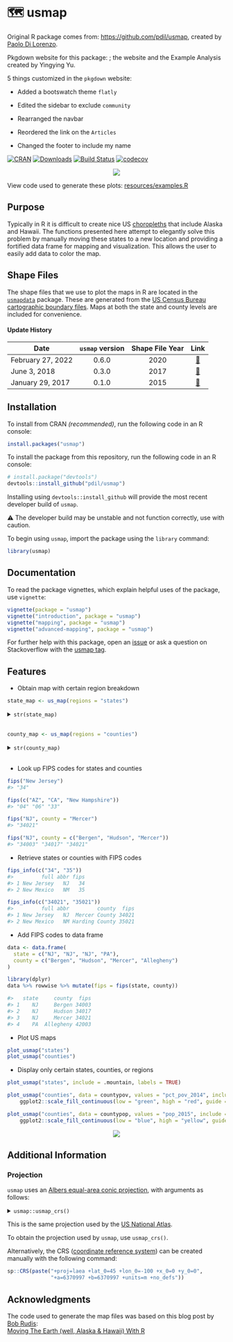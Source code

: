 # 🗺 usmap

Original R package comes from: <https://github.com/pdil/usmap>, created by [Paolo Di Lorenzo](https://github.com/pdil).

Pkgdown website for this package: ; the website and the Example Analysis created by Yingying Yu.

5 things customized in the `pkgdown` website:

-   Added a bootswatch theme `flatly`

-   Edited the sidebar to exclude `community`

-   Rearranged the navbar

-   Reordered the link on the `Articles`

-   Changed the footer to include my name

[![CRAN](http://www.r-pkg.org/badges/version/usmap?color=blue)](https://cran.r-project.org/package=usmap) [![Downloads](http://cranlogs.r-pkg.org/badges/grand-total/usmap)](https://cran.r-project.org/package=usmap) [![Build Status](https://img.shields.io/endpoint.svg?url=https%3A%2F%2Factions-badge.atrox.dev%2Fpdil%2Fusmap%2Fbadge%3Fref%3Dmaster&style=popout&label=build)](https://actions-badge.atrox.dev/pdil/usmap/goto?ref=master) [![codecov](https://codecov.io/gh/pdil/usmap/branch/master/graph/badge.svg)](https://app.codecov.io/gh/pdil/usmap)

<p align="center">

<img src="https://raw.githubusercontent.com/pdil/usmap/master/resources/example-plots.png"/>

</p>

View code used to generate these plots: [resources/examples.R](https://github.com/pdil/usmap/blob/master/resources/examples.R)

## Purpose

Typically in R it is difficult to create nice US [choropleths](https://en.wikipedia.org/wiki/Choropleth_map) that include Alaska and Hawaii. The functions presented here attempt to elegantly solve this problem by manually moving these states to a new location and providing a fortified data frame for mapping and visualization. This allows the user to easily add data to color the map.

## Shape Files

The shape files that we use to plot the maps in R are located in the [`usmapdata`](https://github.com/pdil/usmapdata) package. These are generated from the [US Census Bureau cartographic boundary files](https://www.census.gov/geographies/mapping-files/time-series/geo/cartographic-boundary.html). Maps at both the state and county levels are included for convenience.

#### Update History

| Date              | `usmap` version | Shape File Year |                                                  Link                                                  |
|------------------|:----------------:|:----------------:|:----------------:|
| February 27, 2022 |      0.6.0      |      2020       | [🔗](https://www.census.gov/geographies/mapping-files/time-series/geo/cartographic-boundary.2020.html) |
| June 3, 2018      |      0.3.0      |      2017       |  [🔗](https://www.census.gov/geographies/mapping-files/time-series/geo/carto-boundary-file.2017.html)  |
| January 29, 2017  |      0.1.0      |      2015       |  [🔗](https://www.census.gov/geographies/mapping-files/time-series/geo/carto-boundary-file.2015.html)  |

## Installation

To install from CRAN *(recommended)*, run the following code in an R console:

``` r
install.packages("usmap")
```

To install the package from this repository, run the following code in an R console:

``` r
# install.package("devtools")
devtools::install_github("pdil/usmap")
```

Installing using `devtools::install_github` will provide the most recent developer build of `usmap`.

⚠️ The developer build may be unstable and not function correctly, use with caution.

To begin using `usmap`, import the package using the `library` command:

``` r
library(usmap)
```

## Documentation

To read the package vignettes, which explain helpful uses of the package, use `vignette`:

``` r
vignette(package = "usmap")
vignette("introduction", package = "usmap")
vignette("mapping", package = "usmap")
vignette("advanced-mapping", package = "usmap")
```

For further help with this package, open an [issue](https://github.com/pdil/usmap/issues) or ask a question on Stackoverflow with the [usmap tag](https://stackoverflow.com/questions/tagged/usmap).

## Features

-   Obtain map with certain region breakdown

``` r
state_map <- us_map(regions = "states")
```

<details>

<summary><code>str(state_map)</code></summary>

``` r
  #> 'data.frame':  13696 obs. of  9 variables:
  #> $ x    : num  1093752 1093244 1093125 1092939 1092914 ...
  #> $ y    : num  -1378545 -1374233 -1360891 -1341458 -1338952 ...
  #> $ order: int  1 2 3 4 5 6 7 8 9 10 ...
  #> $ hole : logi  FALSE FALSE FALSE FALSE FALSE FALSE ...
  #> $ piece: int  1 1 1 1 1 1 1 1 1 1 ...
  #> $ group: chr  "01.1" "01.1" "01.1" "01.1" ...
  #> $ fips : chr  "01" "01" "01" "01" ...
  #> $ abbr : chr  "AL" "AL" "AL" "AL" ...
  #> $ full : chr  "Alabama" "Alabama" "Alabama" "Alabama" ...
```

</details>

<br>

``` r
county_map <- us_map(regions = "counties")
```

<details>

<summary><code>str(county_map)</code></summary>

``` r
  #> 'data.frame':  55097 obs. of  10 variables:
  #> $ x     : num  811200 829408 828835 855600 859265 ...
  #> $ y     : num  -821207 -819722 -814641 -811770 -846158 ...
  #> $ order : int  1 2 3 4 5 6 7 8 9 10 ...
  #> $ hole  : logi  FALSE FALSE FALSE FALSE FALSE FALSE ...
  #> $ piece : int  1 1 1 1 1 1 1 1 1 1 ...
  #> $ group : chr  "01001.1" "01001.1" "01001.1" "01001.1" ...
  #> $ fips  : chr  "01001" "01001" "01001" "01001" ...
  #> $ abbr  : chr  "AL" "AL" "AL" "AL" ...
  #> $ full  : chr  "Alabama" "Alabama" "Alabama" "Alabama" ...
  #> $ county: chr  "Autauga County" "Autauga County" "Autauga County" "Autauga County" ...
```

</details>

<br>

-   Look up FIPS codes for states and counties

``` r
fips("New Jersey")
#> "34"

fips(c("AZ", "CA", "New Hampshire"))
#> "04" "06" "33"

fips("NJ", county = "Mercer")
#> "34021"

fips("NJ", county = c("Bergen", "Hudson", "Mercer"))
#> "34003" "34017" "34021"
```

-   Retrieve states or counties with FIPS codes

``` r
fips_info(c("34", "35"))
#>         full abbr fips
#> 1 New Jersey   NJ   34 
#> 2 New Mexico   NM   35

fips_info(c("34021", "35021"))
#>         full abbr         county  fips
#> 1 New Jersey   NJ  Mercer County 34021
#> 2 New Mexico   NM Harding County 35021
```

-   Add FIPS codes to data frame

``` r
data <- data.frame(
  state = c("NJ", "NJ", "NJ", "PA"),
  county = c("Bergen", "Hudson", "Mercer", "Allegheny")
)

library(dplyr)
data %>% rowwise %>% mutate(fips = fips(state, county))

#>   state     county  fips
#> 1    NJ     Bergen 34003
#> 2    NJ     Hudson 34017
#> 3    NJ     Mercer 34021
#> 4    PA  Allegheny 42003
```

-   Plot US maps

``` r
plot_usmap("states")
plot_usmap("counties")
```

-   Display only certain states, counties, or regions

``` r
plot_usmap("states", include = .mountain, labels = TRUE)

plot_usmap("counties", data = countypov, values = "pct_pov_2014", include = "FL") +
    ggplot2::scale_fill_continuous(low = "green", high = "red", guide = FALSE)

plot_usmap("counties", data = countypop, values = "pop_2015", include = .new_england) + 
    ggplot2::scale_fill_continuous(low = "blue", high = "yellow", guide = FALSE)
```

<p align="center">

<img src="https://raw.githubusercontent.com/pdil/usmap/master/resources/example-usage.png"/>

</p>

## Additional Information

### Projection

`usmap` uses an [Albers equal-area conic projection](https://en.wikipedia.org/wiki/Albers_projection), with arguments as follows:

<details>

<summary><code>usmap::usmap_crs()</code></summary>

```         
  #> Coordinate Reference System:
  #> Deprecated Proj.4 representation:
  #>  +proj=laea +lat_0=45 +lon_0=-100 +x_0=0 +y_0=0 +ellps=sphere
  #> +units=m +no_defs 
  #> WKT2 2019 representation:
  #> PROJCRS["unknown",
  #>     BASEGEOGCRS["unknown",
  #>         DATUM["unknown",
  #>             ELLIPSOID["Normal Sphere (r=6370997)",6370997,0,
  #>                 LENGTHUNIT["metre",1,
  #>                     ID["EPSG",9001]]]],
  #>         PRIMEM["Greenwich",0,
  #>             ANGLEUNIT["degree",0.0174532925199433],
  #>             ID["EPSG",8901]]],
  #>     CONVERSION["unknown",
  #>         METHOD["Lambert Azimuthal Equal Area (Spherical)",
  #>             ID["EPSG",1027]],
  #>         PARAMETER["Latitude of natural origin",45,
  #>             ANGLEUNIT["degree",0.0174532925199433],
  #>             ID["EPSG",8801]],
  #>         PARAMETER["Longitude of natural origin",-100,
  #>             ANGLEUNIT["degree",0.0174532925199433],
  #>             ID["EPSG",8802]],
  #>         PARAMETER["False easting",0,
  #>             LENGTHUNIT["metre",1],
  #>             ID["EPSG",8806]],
  #>         PARAMETER["False northing",0,
  #>             LENGTHUNIT["metre",1],
  #>             ID["EPSG",8807]]],
  #>     CS[Cartesian,2],
  #>         AXIS["(E)",east,
  #>             ORDER[1],
  #>             LENGTHUNIT["metre",1,
  #>                 ID["EPSG",9001]]],
  #>         AXIS["(N)",north,
  #>             ORDER[2],
  #>             LENGTHUNIT["metre",1,
  #>                 ID["EPSG",9001]]]] 
```

</details>

This is the same projection used by the [US National Atlas](https://epsg.io/2163).

To obtain the projection used by `usmap`, use `usmap_crs()`.

Alternatively, the CRS ([coordinate reference system](https://www.nceas.ucsb.edu/sites/default/files/2020-04/OverviewCoordinateReferenceSystems.pdf)) can be created manually with the following command:

``` r
sp::CRS(paste("+proj=laea +lat_0=45 +lon_0=-100 +x_0=0 +y_0=0",
              "+a=6370997 +b=6370997 +units=m +no_defs"))
```

## Acknowledgments

The code used to generate the map files was based on this blog post by [Bob Rudis](https://github.com/hrbrmstr):\
[Moving The Earth (well, Alaska & Hawaii) With R](https://rud.is/b/2014/11/16/moving-the-earth-well-alaska-hawaii-with-r/)

